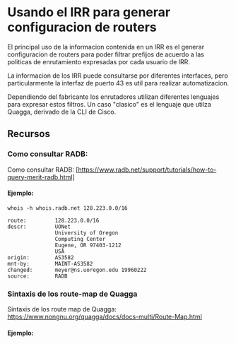 # Usando el IRR para generar configuracion de routers

El principal uso de la informacion contenida en un IRR es el generar configuracion de routers para poder filtrar prefijos de acuerdo a las politicas de enrutamiento expresadas por cada usuario de IRR.

La informacion de los IRR puede consultarse por diferentes interfaces, pero particularmente la interfaz de puerto 43 es util para realizar automatizacion.

Dependiendo del fabricante los enrutadores utilizan diferentes lenguajes para expresar estos filtros. Un caso "clasico" es el lenguaje que utilza Quagga, derivado de la CLI de Cisco.

## Recursos

### Como consultar RADB:

Como consultar RADB: [https://www.radb.net/support/tutorials/how-to-query-merit-radb.html]

#### Ejemplo:

```
whois -h whois.radb.net 128.223.0.0/16
```

```
route:         128.223.0.0/16
descr:         UONet
               University of Oregon
               Computing Center
               Eugene, OR 97403-1212
               USA
origin:        AS3582
mnt-by:        MAINT-AS3582
changed:       meyer@ns.uoregon.edu 19960222
source:        RADB
```

### Sintaxis de los route-map de Quagga

Sintaxis de los route map de Quagga: https://www.nongnu.org/quagga/docs/docs-multi/Route-Map.html

#### Ejemplo:

